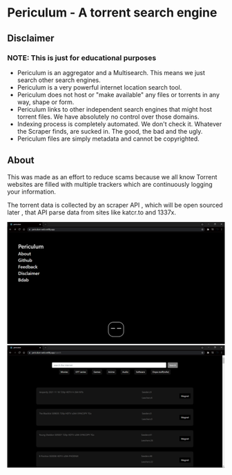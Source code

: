 # Periculum - A torrent search engine

## Disclaimer
### NOTE: This is just for educational purposes
  * Periculum is an aggregator and a Multisearch. This means we just search other search engines.
  * Periculum is a very powerful internet location search tool.
  * Periculum does not host or "make available" any files or torrents in any way, shape or form.
  * Periculum links to other independent search engines that might host torrent files. We have       absolutely no control over those domains.
  * Indexing process is completely automated. We don't check it. Whatever the Scraper finds, are sucked in. The good, the bad and the ugly.
  * Periculum files are simply metadata and cannot be copyrighted.

## About
This was made as an effort to reduce scams because we all know Torrent websites are filled with multiple trackers which are continuously logging your information.

The torrent data is collected by an scraper API , which will be open sourced later , that API parse data from sites like katcr.to and 1337x. 

![](2021-11-21-00-33-14.png)
![](2021-11-21-00-33-41.png)